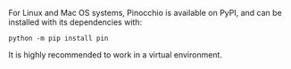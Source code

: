For Linux and Mac OS systems, Pinocchio is available on PyPI, and can be installed with its dependencies with:

```
python -m pip install pin
```

It is highly recommended to work in a virtual environment.
